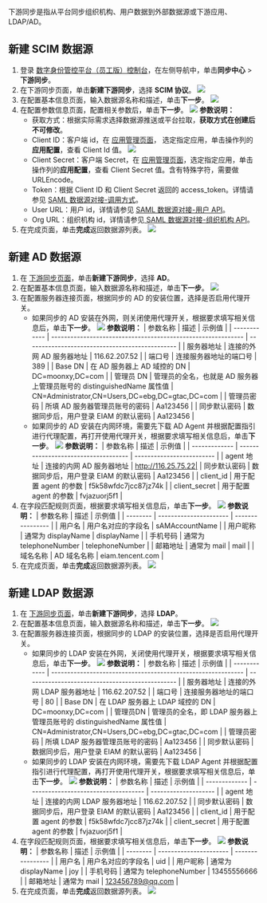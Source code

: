 下游同步是指从平台同步组织机构、用户数据到外部数据源或下游应用、LDAP/AD。


## 新建 SCIM 数据源
1. 登录 [数字身份管控平台（员工版）控制台](https://console.cloud.tencent.com/eiam)，在左侧导航中，单击**同步中心** > **下游同步**。
2. 在下游同步页面，单击**新建下游同步**，选择 **SCIM 协议**。
![](https://qcloudimg.tencent-cloud.cn/raw/85bb1e7cf7d261db0f1be102466d3f3d.png)
3. 在配置基本信息页面，输入数据源名称和描述，单击**下一步**。
![](https://qcloudimg.tencent-cloud.cn/raw/dce1af40a7cdc142d00a9065b0e35dbe.png)
4. 在配置参数信息页面，配置相关参数后，单击**下一步**。
![](https://qcloudimg.tencent-cloud.cn/raw/1d825a3ce4c8f34ec9dbd35b96ff7481.png)
   **参数说明：**
    - 获取方式：根据实际需求选择数据源推送或平台拉取，**获取方式在创建后不可修改**。
     - Client ID：客户端 id，在 [应用管理页面](https://console.cloud.tencent.com/eiam/app-manager)， 选定指定应用，单击操作列的**应用配置**，查看 Client Id 值。
![](https://qcloudimg.tencent-cloud.cn/raw/a4b80ae5dc36df98e6dd2915fab56e6c.png)
      - Client Secret：客户端 Secret，在 [应用管理页面](https://console.cloud.tencent.com/eiam/app-manager)，选定指定应用，单击操作列的**应用配置**，查看 Client Secret 值。含有特殊字符，需要做 URLEncode。
     - Token：根据 Client ID 和 Client Secret 返回的 access_token。详情请参见 [SAML 数据源对接-调用方式](https://cloud.tencent.com/document/product/1442/68856)。
     - User URL：用户 id，详情请参见 [SAML 数据源对接-用户 API](https://cloud.tencent.com/document/product/1442/68875)。
     - Org URL：组织机构 id，详情请参见[ SAML 数据源对接-组织机构 API](https://cloud.tencent.com/document/product/1442/68897)。
5. 在完成页面，单击**完成**返回数据源列表。
![](https://qcloudimg.tencent-cloud.cn/raw/b7b1bc3e2c1b0b31bba7b597a7498121.png)

## 新建 AD 数据源
1. 在 [下游同步页面](https://console.cloud.tencent.com/eiam/sync-center/downstream)，单击**新建下游同步**，选择 **AD**。
2. 在配置基本信息页面，输入数据源名称和描述，单击**下一步**。
![](https://qcloudimg.tencent-cloud.cn/raw/dce1af40a7cdc142d00a9065b0e35dbe.png)
3. 在配置服务器连接页面，根据同步的 AD 的安装位置，选择是否启用代理开关。
   - 如果同步的 AD 安装在外网，则关闭使用代理开关，根据要求填写相关信息后，单击**下一步**。
![](https://qcloudimg.tencent-cloud.cn/raw/9ce5927bf11edda8fa8a79fb82cce813.png)
     **参数说明：**
| 参数名称 | 描述 | 示例值 |
| ------------ | ------------------------------------------------------------ | ----------------------------------------------- |
| 服务器地址 | 连接的外网 AD 服务器地址 | 116.62.207.52 |
| 端口号 | 连接服务器地址的端口号 | 389 |
| Base DN | 在 AD 服务器上 AD 域控的 DN | DC=moonxy,DC=com |
| 管理员 DN | 管理员的全名，也就是 AD 服务器上管理员账号的 distinguishedName 属性值 | CN=Administrator,CN=Users,DC=ebg,DC=gtac,DC=com |
| 管理员密码 | 所填 AD 服务器管理员账号的密码 | Aa123456 |
| 同步默认密码 | 数据同步后，用户登录 EIAM 的默认密码 | Aa123456 |
   - 如果同步的 AD 安装在内网环境，需要先下载 AD Agent 并根据配置指引进行代理配置，再打开使用代理开关，根据要求填写相关信息后，单击**下一步**。
![](https://qcloudimg.tencent-cloud.cn/raw/e011f592d6e753f69e94d5966adef0a9.png)
     **参数说明：**
| 参数名称 | 描述 | 示例值 |
| ------------- | ------------------------------------ | ------------------------- |
| agent 地址 | 连接的内网 AD 服务器地址 | http://116.25.75.22|
| 同步默认密码 | 数据同步后，用户登录 EIAM 的默认密码 | Aa123456 |
| client_id | 用于配置 agent 的参数 | f5k58wfdc7jcc87jz74k |
| client_secret | 用于配置 agent 的参数 | fvjazuorj5f1 |
4. 在字段匹配规则页面，根据要求填写相关信息后，单击**下一步**。
![](https://qcloudimg.tencent-cloud.cn/raw/1f7742ffbdd9866736a588ce1c9d9244.png)
   **参数说明：**
| 参数名称 | 描述 | 示例值 |
| -------- | ---------------------- | ---------------- |
| 用户名 | 用户名对应的字段名 | sAMAccountName |
| 用户昵称 | 通常为 displayName | displayName |
| 手机号码 | 通常为 telephoneNumber | telephoneNumber |
| 邮箱地址 | 通常为 mail | mail |
| 域名名称 | AD 域名名称 | eiam.tencent.com |
5. 在完成页面，单击**完成**返回数据源列表。
![](https://qcloudimg.tencent-cloud.cn/raw/321dba186ff70b47b31aea0e17353850.png)

## 新建 LDAP 数据源
1. 在 [下游同步页面](https://console.cloud.tencent.com/eiam/sync-center/downstream)，单击**新建下游同步**，选择 **LDAP**。
2. 在配置基本信息页面，输入数据源名称和描述，单击**下一步**。
![](https://qcloudimg.tencent-cloud.cn/raw/dce1af40a7cdc142d00a9065b0e35dbe.png)
3. 在配置服务器连接页面，根据同步的 LDAP 的安装位置，选择是否启用代理开关。
   - 如果同步的 LDAP 安装在外网，关闭使用代理开关，根据要求填写相关信息后，单击**下一步**。
![](https://qcloudimg.tencent-cloud.cn/raw/4de49fab6254ca348a69c482a604ceba.png)
     **参数说明：**
| 参数名称 | 描述 | 示例值 |
| ------------ | ------------------------------------------------------------ | ----------------------------------------------- |
| 服务器地址 | 连接的外网 LDAP 服务器地址 | 116.62.207.52 |
| 端口号 | 连接服务器地址的端口号 | 80 |
| Base DN | 在 LDAP 服务器上 LDAP 域控的 DN | DC=moonxy,DC=com |
| 管理员DN | 管理员的全名，即 LDAP 服务器上管理员账号的 distinguishedName 属性值 | CN=Administrator,CN=Users,DC=ebg,DC=gtac,DC=com |
| 管理员密码 | 所填 LDAP 服务器管理员账号的密码 | Aa123456 |
| 同步默认密码 | 数据同步后，用户登录 EIAM 的默认密码 | Aa123456 |
    - 如果同步的 LDAP 安装在内网环境，需要先下载 LDAP Agent 并根据配置指引进行代理配置，再打开使用代理开关，根据要求填写相关信息后，单击**下一步**。
![](https://qcloudimg.tencent-cloud.cn/raw/1710a8ea9424338eb96de43f6dd1eeb5.png)
      **参数说明：**
| 参数名称 | 描述 | 示例值 |
| ------------- | ------------------------------------ | -------------------- |
| agent 地址 | 连接的内网 LDAP 服务器地址 | 116.62.207.52 |
| 同步默认密码 | 数据同步后，用户登录 EIAM 的默认密码 | Aa123456 |
| client_id | 用于配置 agent 的参数 | f5k58wfdc7jcc87jz74k |
| client_secret | 用于配置 agent 的参数 | fvjazuorj5f1 |
4. 在字段匹配规则页面，根据要求填写相关信息后，单击**下一步**。
![](https://qcloudimg.tencent-cloud.cn/raw/f86ad453f20779cac547b0f196541048.png)
   **参数说明：**
| 参数名称 | 描述 | 示例值 |
| -------- | ---------------------- | ---------------- |
| 用户名 | 用户名对应的字段名 | uid |
| 用户昵称 | 通常为 displayName | joy |
| 手机号码 | 通常为 telephoneNumber | 13455556666 |
| 邮箱地址 | 通常为 mail | 123456789@qq.com |
5. 在完成页面，单击**完成**返回数据源列表。
![](https://qcloudimg.tencent-cloud.cn/raw/321dba186ff70b47b31aea0e17353850.png)
